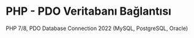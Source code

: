 # PHP - PDO Veritabanı Bağlantısı
PHP 7/8, PDO Database Connection 2022 (MySQL, PostgreSQL, Oracle)
